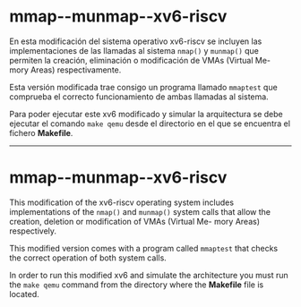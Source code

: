 # mmap--munmap--xv6-riscv

En esta modificación del sistema operativo xv6-riscv se incluyen las implementaciones de las llamadas al sistema `nmap()` y `munmap()` que permiten la creación, eliminación o modificación de VMAs (Virtual Me-
mory Areas) respectivamente.

Esta versión modificada trae consigo un programa llamado `mmaptest` que comprueba el correcto funcionamiento de ambas llamadas al sistema.

Para poder ejecutar este xv6 modificado y simular la arquitectura se debe ejecutar el comando `make qemu` desde el directorio en el que se encuentra el fichero **Makefile**.

-------------------------------------------------

# mmap--munmap--xv6-riscv

This modification of the xv6-riscv operating system includes implementations of the `nmap()` and `munmap()` system calls that allow the creation, deletion or modification of VMAs (Virtual Me-
mory Areas) respectively.

This modified version comes with a program called `mmaptest` that checks the correct operation of both system calls.

In order to run this modified xv6 and simulate the architecture you must run the `make qemu` command from the directory where the **Makefile** file is located.
